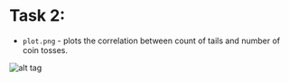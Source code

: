 # Task 2:
  * `plot.png` - plots the correlation between count of tails and number of coin tosses.

![alt tag](https://github.com/TsHristov/Probability-And-Statistics-FMI-2017/blob/master/Week1/Plots/plot.png)

